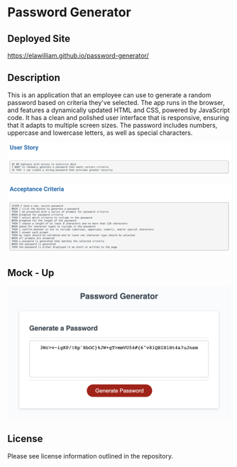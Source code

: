 # Password Generator

## Deployed Site

https://elawilliam.github.io/password-generator/

## Description

This is an application that an employee can use to generate a random password based on criteria they've selected. The app runs in the browser, and features a dynamically updated HTML and CSS, powered by JavaScript code. It has a clean and polished user interface that is responsive, ensuring that it adapts to multiple screen sizes. The password includes numbers, uppercase and lowercase letters, as well as special characters.

![Alt text](assets/images/User%20Story.png)

![Alt text](assets/images/Acceptance%20Criteria.png)

## Mock - Up
![Alt text](assets/images/Mock%20Up.png)

## License

Please see license information outlined in the repository.

